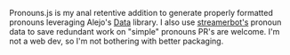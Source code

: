 Pronouns.js is my anal retentive addition to generate properly formatted pronouns leveraging Alejo's [Data](https://github.com/Alejo47) library.
I also use [streamerbot's](https://streamerbot.github.io/client/) pronoun data to save redundant work on "simple" pronouns
PR's are welcome. I'm not a web dev, so I'm not bothering with better packaging.